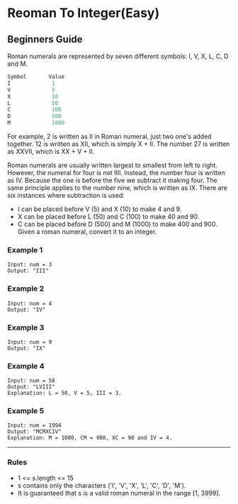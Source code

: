 # Reoman To Integer(Easy)

## Beginners Guide

Roman numerals are represented by seven different symbols: I, V, X, L, C, D and M.

```go
Symbol       Value
I             1
V             5
X             10
L             50
C             100
D             500
M             1000
```

For example, 2 is written as II in Roman numeral, just two one's added together. 12 is written as XII, which is simply X + II. The number 27 is written as XXVII, which is XX + V + II.

Roman numerals are usually written largest to smallest from left to right. However, the numeral for four is not IIII. Instead, the number four is written as IV. Because the one is before the five we subtract it making four. The same principle applies to the number nine, which is written as IX. There are six instances where subtraction is used:

* I can be placed before V (5) and X (10) to make 4 and 9.
* X can be placed before L (50) and C (100) to make 40 and 90.
* C can be placed before D (500) and M (1000) to make 400 and 900.
Given a roman numeral, convert it to an integer.

### Example 1

```go=
Input: num = 3
Output: "III"
```

### Example 2

```go=
Input: num = 4
Output: "IV"
```

### Example 3

```go=
Input: num = 9
Output: "IX"
```

### Example 4

```go=
Input: num = 58
Output: "LVIII"
Explanation: L = 50, V = 5, III = 3.
```

### Example 5

```go=
Input: num = 1994
Output: "MCMXCIV"
Explanation: M = 1000, CM = 900, XC = 90 and IV = 4.
```

---

### Rules

* 1 <= s.length <= 15
* s contains only the characters ('I', 'V', 'X', 'L', 'C', 'D', 'M').
* It is guaranteed that s is a valid roman numeral in the range [1, 3999].
